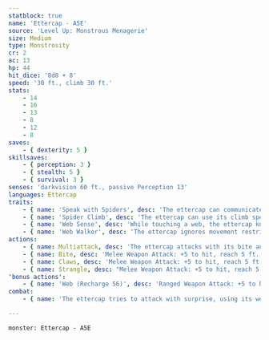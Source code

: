 ```yaml
---
statblock: true
name: 'Ettercap - A5E'
source: 'Level Up: Monstrous Menagerie'
size: Medium
type: Monstrosity
cr: 2
ac: 13
hp: 44
hit_dice: '8d8 + 8'
speed: '30 ft., climb 30 ft.'
stats:
    - 14
    - 16
    - 13
    - 8
    - 12
    - 8
saves:
    - { dexterity: 5 }
skillsaves:
    - { perception: 3 }
    - { stealth: 5 }
    - { survival: 3 }
senses: 'darkvision 60 ft., passive Perception 13'
languages: Ettercap
traits:
    - { name: 'Speak with Spiders', desc: 'The ettercap can communicate with spiders that can hear it or that are touching the same web.' }
    - { name: 'Spider Climb', desc: 'The ettercap can use its climb speed even on difficult surfaces and upside down on ceilings.' }
    - { name: 'Web Sense', desc: 'While touching a web, the ettercap knows the location of other creatures touching that web.' }
    - { name: 'Web Walker', desc: 'The ettercap ignores movement restrictions imposed by webs.' }
actions:
    - { name: Multiattack, desc: 'The ettercap attacks with its bite and claws.' }
    - { name: Bite, desc: 'Melee Weapon Attack: +5 to hit, reach 5 ft., one creature. Hit: 5 (1d4 + 3) piercing damage plus 3 (1d6) poison damage.' }
    - { name: Claws, desc: 'Melee Weapon Attack: +5 to hit, reach 5 ft., one target. Hit: 8 (2d4 + 3) slashing damage.' }
    - { name: Strangle, desc: "Melee Weapon Attack: +5 to hit, reach 5 ft., one Medium or smaller creature against which the ettercap has advantage on the attack roll. Hit: 7 (1d8 + 3) bludgeoning damage, and the target is grappled (escape DC 13). Until this grapple ends, the ettercap automatically hits the target with its strangle attack, and the target can't breathe." }
'bonus actions':
    - { name: 'Web (Recharge 56)', desc: 'Ranged Weapon Attack: +5 to hit, range 20/60 ft., one Large or smaller creature. Hit: The creature is restrained by webs. As an action, a creature can make a DC 11 Strength check, breaking the webs on a success. The effect also ends if the webs are destroyed. They have AC 10, 1 hit point, and immunity to all damage except slashing, fire, and force.' }
combat:
    - { name: 'The ettercap tries to attack with surprise, using its web to restrain an enemy', desc: 'If it succeeds, it strangles that enemy. It repeats this combination whenever its web is available. Otherwise, it uses its bite and claws. If outnumbered and bloodied, it flees.' }

---
```

```statblock
monster: Ettercap - A5E
```
